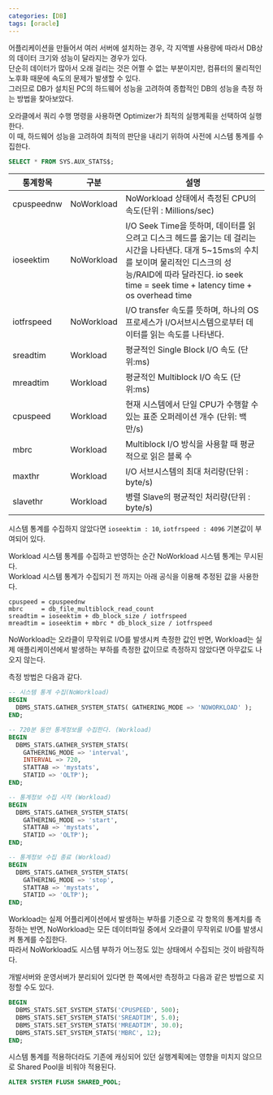 ```yaml
---
categories: [DB]
tags: [oracle]
---
```


어플리케이션을 만들어서 여러 서버에 설치하는 경우, 각 지역별 사용량에 따라서 DB상의 데이터 크기와 성능이 달라지는 경우가 있다.   
단순히 데이터가 많아서 오래 걸리는 것은 어쩔 수 없는 부분이지만, 컴퓨터의 물리적인 노후화 때문에 속도의 문제가 발생할 수 있다.  
그러므로 DB가 설치된 PC의 하드웨어 성능을 고려하여 종합적인 DB의 성능을 측정 하는 방법을 찾아보았다.

오라클에서 쿼리 수행 명령을 사용하면 Optimizer가 최적의 실행계획을 선택하여 실행한다.  
이 때, 하드웨어 성능을 고려하여 최적의 판단을 내리기 위하여 사전에 시스템 통계를 수집한다.

```sql
SELECT * FROM SYS.AUX_STATS$;
```
| 통계항목        | 구분        | 설명                                               |
|------------|-----------|--------------------------------------------------|
| cpuspeednw  | NoWorkload | NoWorkload 상태에서 측정된 CPU의 속도(단위 : Millions/sec)|
| ioseektim   | NoWorkload | I/O Seek Time을 뜻하며, 데이터를 읽으려고 디스크 헤드를 옮기는 데 걸리는 시간을 나타낸다. 대개 5~15ms의 수치를 보이며 물리적인 디스크의 성능/RAID에 따라 달라진다. io seek time = seek time + latency time + os overhead time|
| iotfrspeed  | NoWorkload | I/O transfer 속도를 뜻하며, 하나의 OS프로세스가 I/O서브시스템으로부터 데이터를 읽는 속도를 나타낸다.|
| sreadtim    | Workload  | 평균적인 Single Block I/O 속도 (단위:ms)                 |
| mreadtim    | Workload  | 평균적인 Multiblock I/O 속도 (단위:ms)                   |
| cpuspeed    | Workload  | 현재 시스템에서 단일 CPU가 수행할 수 있는 표준 오퍼레이션 개수 (단위: 백만/s) |
| mbrc        | Workload  | Multiblock I/O 방식을 사용할 때 평균적으로 읽은 블록 수           |
| maxthr      | Workload  | I/O 서브시스템의 최대 처리량(단위 : byte/s)                   |
| slavethr    | Workload  | 병렬 Slave의 평균적인 처리량(단위 : byte/s)                  |

시스템 통계를 수집하지 않았다면 `ioseektim : 10`, `iotfrspeed : 4096` 기본값이 부여되어 있다.

Workload 시스템 통계를 수집하고 반영하는 순간 NoWorkload 시스템 통계는 무시된다.  
Workload 시스템 통계가 수집되기 전 까지는 아래 공식을 이용해 추정된 값을 사용한다.

```
cpuspeed = cpuspeednw                                    
mbrc     = db_file_multiblock_read_count                   
sreadtim = ioseektim + db_block_size / iotfrspeed          
mreadtim = ioseektim + mbrc * db_block_size / iotfrspeed
``` 

NoWorkload는 오라클이 무작위로 I/O를 발생시켜 측정한 값인 반면, Workload는 실제 애플리케이션에서 발생하는 부하를 측정한 값이므로 측정하지 않았다면 아무값도 나오지 않는다.

측정 방법은 다음과 같다.

```sql
-- 시스템 통계 수집(NoWorkload)
BEGIN
  DBMS_STATS.GATHER_SYSTEM_STATS( GATHERING_MODE => 'NOWORKLOAD' );
END;

-- 720분 동안 통계정보를 수집한다. (Workload)
BEGIN
  DBMS_STATS.GATHER_SYSTEM_STATS(
    GATHERING_MODE => 'interval',
    INTERVAL => 720,
    STATTAB => 'mystats',
    STATID => 'OLTP');
END;

-- 통계정보 수집 시작 (Workload)
BEGIN
  DBMS_STATS.GATHER_SYSTEM_STATS(
    GATHERING_MODE => 'start',
    STATTAB => 'mystats',
    STATID => 'OLTP');
END;

-- 통계정보 수집 종료 (Workload)
BEGIN
  DBMS_STATS.GATHER_SYSTEM_STATS(
    GATHERING_MODE => 'stop',
    STATTAB => 'mystats',
    STATID => 'OLTP');
END;
```
Workload는 실제 어플리케이션에서 발생하는 부하를 기준으로 각 항목의 통계치를 측정하는 반면, NoWorkload는 모든 데이터파일 중에서 오라클이 무작위로 I/O를 발생시켜 통계를 수집한다.  
따라서 NoWorkload도 시스템 부하가 어느정도 있는 상태에서 수집되는 것이 바람직하다.

개발서버와 운영서버가 분리되어 있다면 한 쪽에서만 측정하고 다음과 같은 방법으로 지정할 수도 있다.

```sql
BEGIN
  DBMS_STATS.SET_SYSTEM_STATS('CPUSPEED', 500);
  DBMS_STATS.SET_SYSTEM_STATS('SREADTIM', 5.0);
  DBMS_STATS.SET_SYSTEM_STATS('MREADTIM', 30.0);
  DBMS_STATS.SET_SYSTEM_STATS('MBRC', 12);
END;
```

시스템 통계를 적용하더라도 기존에 캐싱되어 있던 실행계획에는 영향을 미치지 않으므로 Shared Pool을 비워야 적용된다.

```sql
ALTER SYSTEM FLUSH SHARED_POOL;
```
